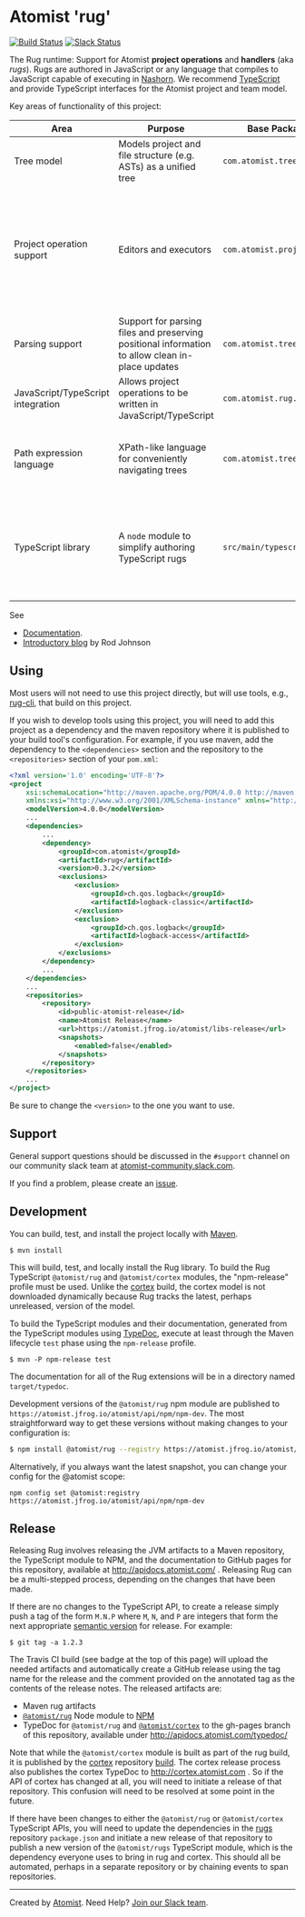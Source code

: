 # Atomist 'rug'

[![Build Status](https://travis-ci.org/atomist/rug.svg?branch=master)](https://travis-ci.org/atomist/rug)
[![Slack Status](https://join.atomist.com/badge.svg)](https://join.atomist.com/)

The Rug runtime: Support for Atomist **project operations** and **handlers** (aka *rugs*). Rugs are authored in JavaScript or any language that compiles to JavaScript capable of executing in [Nashorn](https://en.wikipedia.org/wiki/Nashorn_(JavaScript_engine)). We recommend [TypeScript](http://www.typescriptlang.org/) and provide TypeScript interfaces for the Atomist project and team model.

Key areas of functionality of this project:


|  Area |  Purpose | Base Package/Path |  Remarks |
|---|---|---|---|
|  Tree model | Models project and file structure (e.g. ASTs) as a unified tree  | `com.atomist.tree`  | Used by parser and path expressions
| Project operation support  | Editors and executors  |   `com.atomist.project`|   Project operations are authored in TypeScript, JavaScript or any language that compiles to JavaScript.
|  Parsing support |  Support for parsing files and preserving positional information to allow clean in-place updates | `com.atomist.tree.content.text`   | Integrates with Scala parser combinators and Antlr. 
| JavaScript/TypeScript integration | Allows project operations to be written in JavaScript/TypeScript | `com.atomist.rug.runtime.js` | Uses Nashorn
| Path expression language | XPath-like language for conveniently navigating trees | `com.atomist.tree` | Central concept for navigating project and model structure
| TypeScript library |A `node` module to simplify authoring TypeScript rugs  | `src/main/typescript`| See [architectural overview](https://github.com/atomist/rug/blob/master/docs/TypeScriptLibrary.md). Will eventually be moved into a separate project.

See

*  [Documentation](http://docs.atomist.com/).
*  [Introductory blog](https://medium.com/the-composition/software-that-writes-and-evolves-software-953578a6fc36#.blgtxoyu4) by Rod Johnson

## Using

Most users will not need to use this project directly, but will use
tools, e.g., [rug-cli][cli], that build on this project.

[cli]: https://github.com/atomist/rug-cli

If you wish to develop tools using this project, you will need to add
this project as a dependency and the maven repository where it is
published to your build tool's configuration.  For example, if you use
maven, add the dependency to the `<dependencies>` section and the
repository to the `<repositories>` section of your `pom.xml`:

```xml
<?xml version='1.0' encoding='UTF-8'?>
<project
	xsi:schemaLocation="http://maven.apache.org/POM/4.0.0 http://maven.apache.org/xsd/maven-4.0.0.xsd"
	xmlns:xsi="http://www.w3.org/2001/XMLSchema-instance" xmlns="http://maven.apache.org/POM/4.0.0">
	<modelVersion>4.0.0</modelVersion>
    ...
    <dependencies>
        ...
		<dependency>
			<groupId>com.atomist</groupId>
			<artifactId>rug</artifactId>
			<version>0.3.2</version>
			<exclusions>
				<exclusion>
					<groupId>ch.qos.logback</groupId>
					<artifactId>logback-classic</artifactId>
				</exclusion>
				<exclusion>
					<groupId>ch.qos.logback</groupId>
					<artifactId>logback-access</artifactId>
				</exclusion>
			</exclusions>
		</dependency>
        ...
	</dependencies>
    ...
	<repositories>
		<repository>
			<id>public-atomist-release</id>
			<name>Atomist Release</name>
			<url>https://atomist.jfrog.io/atomist/libs-release</url>
			<snapshots>
				<enabled>false</enabled>
			</snapshots>
		</repository>
	</repositories>
    ...
</project>
```

Be sure to change the `<version>` to the one you want to use.

## Support

General support questions should be discussed in the `#support`
channel on our community slack team
at [atomist-community.slack.com](https://join.atomist.com).

If you find a problem, please create an [issue][].

[issue]: https://github.com/atomist/rug/issues

## Development

You can build, test, and install the project locally
with [Maven][maven].

[maven]: https://maven.apache.org/

```
$ mvn install
```

This will build, test, and locally install the Rug library.  To build
the Rug TypeScript `@atomist/rug` and `@atomist/cortex` modules, the
"npm-release" profile must be used.  Unlike the [cortex][] build, the
cortex model is not downloaded dynamically because Rug tracks the
latest, perhaps unreleased, version of the model.

To build the TypeScript modules and their documentation, generated
from the TypeScript modules using [TypeDoc][typedoc], execute at least
through the Maven lifecycle `test` phase using the `npm-release`
profile.

```
$ mvn -P npm-release test
```

The documentation for all of the Rug extensions will be in a directory
named `target/typedoc`.

Development versions of the `@atomist/rug` npm module are published to
`https://atomist.jfrog.io/atomist/api/npm/npm-dev`. The most
straightforward way to get these versions without making changes to
your configuration is:

```bash
$ npm install @atomist/rug --registry https://atomist.jfrog.io/atomist/api/npm/npm-dev
```

Alternatively, if you always want the latest snapshot, you can change
your config for the @atomist scope:

```
npm config set @atomist:registry https://atomist.jfrog.io/atomist/api/npm/npm-dev
```

[typedoc]: http://typedoc.org/

## Release

Releasing Rug involves releasing the JVM artifacts to a Maven
repository, the TypeScript module to NPM, and the documentation to
GitHub pages for this repository, available at
http://apidocs.atomist.com/ .  Releasing Rug can be a multi-stepped
process, depending on the changes that have been made.

If there are no changes to the TypeScript API, to create a release
simply push a tag of the form `M.N.P` where `M`, `N`, and `P` are
integers that form the next appropriate [semantic version][semver] for
release.  For example:

```
$ git tag -a 1.2.3
```

The Travis CI build (see badge at the top of this page) will upload
the needed artifacts and automatically create a GitHub release using
the tag name for the release and the comment provided on the annotated
tag as the contents of the release notes.  The released artifacts are:

-   Maven rug artifacts
-   [`@atomist/rug`][rug-npm] Node module to [NPM][npm]
-   TypeDoc for `@atomist/rug` and [`@atomist/cortex`][cortex-npm] to
    the gh-pages branch of this repository, available under
    http://apidocs.atomist.com/typedoc/

Note that while the `@atomist/cortex` module is built as part of the
rug build, it is published by the [cortex][]
repository [build][cortex-build].  The cortex release process also
publishes the cortex TypeDoc to http://cortex.atomist.com .  So if the
API of cortex has changed at all, you will need to initiate a release
of that repository.  This confusion will need to be resolved at some
point in the future.

[semver]: http://semver.org
[rug-npm]: https://www.npmjs.com/package/@atomist/rug
[npm]: https://www.npmjs.com/
[cortex-npm]: https://www.npmjs.com/package/@atomist/cortex
[cortex]: https://github.com/atomist/cortex
[cortex-build]: https://travis-ci.org/atomist/cortex

If there have been changes to either the `@atomist/rug` or
`@atomist/cortex` TypeScript APIs, you will need to update the
dependencies in the [rugs][] repository `package.json` and initiate a
new release of that repository to publish a new version of the
`@atomist/rugs` TypeScript module, which is the dependency everyone
uses to bring in rug and cortex.  This should all be automated,
perhaps in a separate repository or by chaining events to span
repositories.

[rugs]: https://github.com/atomist/rugs

---
Created by [Atomist][atomist].
Need Help?  [Join our Slack team][slack].

[atomist]: https://www.atomist.com/
[slack]: https://join.atomist.com/
